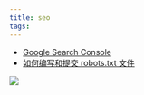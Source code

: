 ```yaml
---
title: seo
tags:
---
```


- [Google Search Console]
- [如何编写和提交 robots.txt 文件]

![](Snipaste_2023-05-24_15-21-48.png)

[Google Search Console]: https://search.google.com/search-console/welcome

[如何编写和提交 robots.txt 文件]: https://developers.google.com/search/docs/crawling-indexing/robots/create-robots-txt?hl=zh-cn
